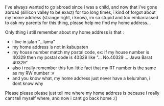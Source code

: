 I've always wanted to go abroad since i was a child, and now that i've gone abroad (sillicon valley to be exact) for too long times, i kind of forgot about my home address (strange right, i know), im so stupid and too embarrassed to ask my parents for this thing, please help me find my home address...

Only thing i still remember about my home address is that :

- i live in jalan "...lama"
- my home address is not in kabupaten
- my house number match my postal code, ex: if my house number is 40329 then my postal code is 40329 like "... No.40329 ... Jawa Barat 40329"
- also i really remember this fun little fact that my RT number is the same as my RW number :v
- and you know what, my home address just never have a kelurahan, i dont know why

Please please please just tell me where my home address is because i really cant tell myself where, and now i cant go back home :((